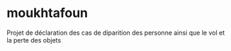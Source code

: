 # moukhtafoun
Projet de déclaration des cas de diparition des personne ainsi que le vol et la perte des objets
